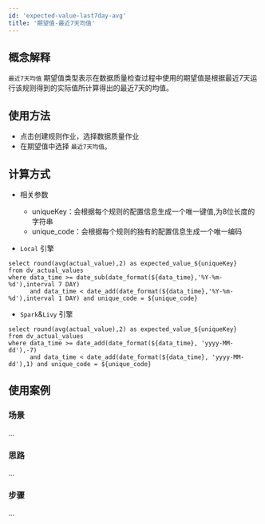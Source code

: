 ```yaml
---
id: 'expected-value-last7day-avg'
title: '期望值-最近7天均值'
---
```


## 概念解释
`最近7天均值` 期望值类型表示在数据质量检查过程中使用的期望值是根据最近7天运行该规则得到的实际值所计算得出的最近7天的均值。

## 使用方法
- 点击创建规则作业，选择数据质量作业
- 在期望值中选择 `最近7天均值`。

## 计算方式
- 相关参数
    - uniqueKey：会根据每个规则的配置信息生成一个唯一键值,为8位长度的字符串
    - unique_code：会根据每个规则的独有的配置信息生成一个唯一编码

- `Local` 引擎
```
select round(avg(actual_value),2) as expected_value_${uniqueKey}
from dv_actual_values 
where data_time >= date_sub(date_format(${data_time},'%Y-%m-%d'),interval 7 DAY)
      and data_time < date_add(date_format(${data_time},'%Y-%m-%d'),interval 1 DAY) and unique_code = ${unique_code}
``` 

- `Spark`&`Livy` 引擎
```
select round(avg(actual_value),2) as expected_value_${uniqueKey}
from dv_actual_values 
where data_time >= date_add(date_format(${data_time}, 'yyyy-MM-dd'),-7)
      and data_time < date_add(date_format(${data_time}, 'yyyy-MM-dd'),1) and unique_code = ${unique_code}
``` 

## 使用案例

### 场景
...

### 思路
...

### 步骤
...